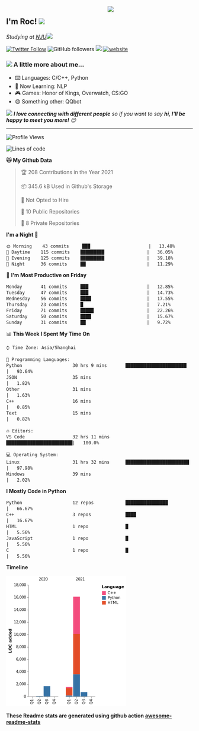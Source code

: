 <img align='right' src="https://media.giphy.com/media/M9gbBd9nbDrOTu1Mqx/giphy.gif" width="230">
<h2>I'm Roc! <img src="https://media.giphy.com/media/12oufCB0MyZ1Go/giphy.gif" width="50"></h2>
<p><em>Studying at <a href="http://www.nju.edu.cn">NJU</a><img src="https://media.giphy.com/media/WUlplcMpOCEmTGBtBW/giphy.gif" width="50"> 
</em></p>

[![Twitter Follow](https://img.shields.io/twitter/follow/Roc78862980?label=Follow)](https://twitter.com/intent/follow?screen_name=Roc78862980)
![GitHub followers](https://img.shields.io/github/followers/roc136?label=Follow&style=social)
![](https://visitor-badge.glitch.me/badge?page_id=Roc136.Roc136)
[![website](https://img.shields.io/badge/Website-46a2f1.svg?&style=flat-square&logo=Google-Chrome&logoColor=white&link=https://blog.roc136.top)](https://blog.roc136.top)
<!-- ![Waka Readme](https://github.com/anmol098/anmol098/workflows/Waka%20Readme/badge.svg) -->
<!-- [![Linkedin: anmol](https://img.shields.io/badge/-anmol-blue?style=flat-square&logo=Linkedin&logoColor=white&link=https://www.linkedin.com/in/anmol-p-singh/)](https://www.linkedin.com/in/anmol-p-singh/) -->

### <img src="https://media.giphy.com/media/VgCDAzcKvsR6OM0uWg/giphy.gif" width="50"> A little more about me...  

- ⌨️ Languages: C/C++, Python
- 🌱 Now Learning: NLP
- 🎮 Games: Honor of Kings, Overwatch, CS:GO
- 😄 Something other: QQbot

<img src="https://media.giphy.com/media/LnQjpWaON8nhr21vNW/giphy.gif" width="60"> <em><b>I love connecting with different people</b> so if you want to say <b>hi, I'll be happy to meet you more!</b> 😊</em>

---
<!--START_SECTION:waka-->
![Profile Views](http://img.shields.io/badge/Profile%20Views-0-blue)

![Lines of code](https://img.shields.io/badge/From%20Hello%20World%20I%27ve%20Written-20040%20lines%20of%20code-blue)

**🐱 My Github Data** 

> 🏆 208 Contributions in the Year 2021
 > 
> 📦 345.6 kB Used in Github's Storage 
 > 
> 🚫 Not Opted to Hire
 > 
> 📜 10 Public Repositories 
 > 
> 🔑 8 Private Repositories  
 > 
**I'm a Night 🦉** 

```text
🌞 Morning    43 commits     ███                      |   13.48% 
🌆 Daytime    115 commits    █████████                |   36.05% 
🌃 Evening    125 commits    █████████                |   39.18% 
🌙 Night      36 commits     ██                       |   11.29%

```
📅 **I'm Most Productive on Friday** 

```text
Monday       41 commits     ███                      |   12.85% 
Tuesday      47 commits     ███                      |   14.73% 
Wednesday    56 commits     ████                     |   17.55% 
Thursday     23 commits     █                        |   7.21% 
Friday       71 commits     █████                    |   22.26% 
Saturday     50 commits     ████                     |   15.67% 
Sunday       31 commits     ██                       |   9.72%

```


📊 **This Week I Spent My Time On** 

```text
⌚︎ Time Zone: Asia/Shanghai

💬 Programming Languages: 
Python                   30 hrs 9 mins       ███████████████████████  |   93.64% 
JSON                     35 mins                                      |   1.82% 
Other                    31 mins                                      |   1.63% 
C++                      16 mins                                      |   0.85% 
Text                     15 mins                                      |   0.82%

🔥 Editors: 
VS Code                  32 hrs 11 mins      █████████████████████████|   100.0%

💻 Operating System: 
Linux                    31 hrs 32 mins      ████████████████████████ |   97.98% 
Windows                  39 mins                                      |   2.02%

```

**I Mostly Code in Python** 

```text
Python                   12 repos            ████████████████         |   66.67% 
C++                      3 repos             ████                     |   16.67% 
HTML                     1 repo              █                        |   5.56% 
JavaScript               1 repo              █                        |   5.56% 
C                        1 repo              █                        |   5.56%

```


**Timeline**

![Chart not found](https://raw.githubusercontent.com/Roc136/Roc136/master/charts/bar_graph.png) 


<!--END_SECTION:waka-->

**These Readme stats are generated using github action [awesome-readme-stats](https://github.com/Roc136/waka-readme-stats)**
